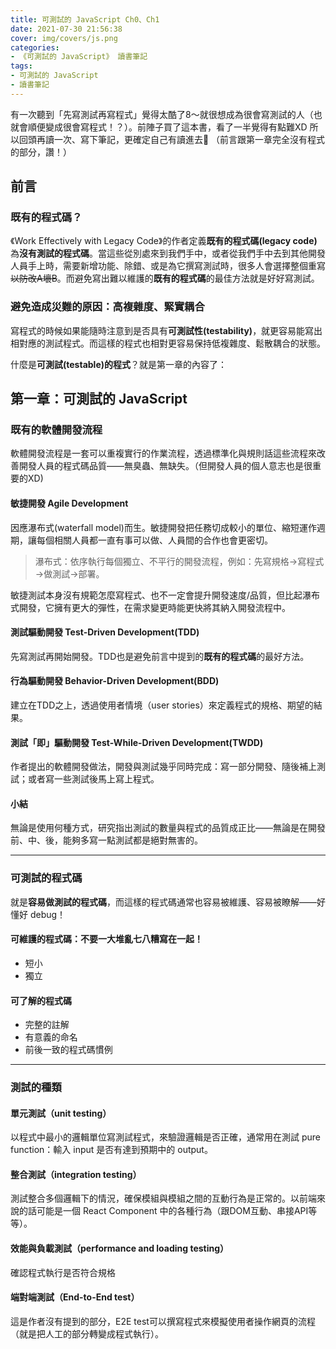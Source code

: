 ```yaml
---
title: 可測試的 JavaScript Ch0、Ch1
date: 2021-07-30 21:56:38
cover: img/covers/js.png
categories:
- 《可測試的 JavaScript》 讀書筆記
tags:
- 可測試的 JavaScript
- 讀書筆記
---
```

有一次聽到「先寫測試再寫程式」覺得太酷了8～就很想成為很會寫測試的人（也就會順便變成很會寫程式！？）。前陣子買了這本書，看了一半覺得有點難XD
所以回頭再讀一次、寫下筆記，更確定自己有讀進去🐣
（前言跟第一章完全沒有程式的部分，讚！）
<!-- more -->

## 前言
### 既有的程式碼？
《Work Effectively with Legacy Code》的作者定義<b>既有的程式碼(legacy code)</b>為<b>沒有測試的程式碼</b>。當這些從別處來到我們手中，或者從我們手中去到其他開發人員手上時，需要新增功能、除錯、或是為它撰寫測試時，很多人會選擇整個重寫~~以防改A壞B~~。而避免寫出難以維護的<b>既有的程式碼</b>的最佳方法就是好好寫測試。

### 避免造成災難的原因：高複雜度、緊實耦合
寫程式的時候如果能隨時注意到是否具有<b>可測試性(testability)</b>，就更容易能寫出相對應的測試程式。而這樣的程式也相對更容易保持低複雜度、鬆散耦合的狀態。

什麼是<b>可測試(testable)的程式</b>？就是第一章的內容了：

## 第一章：可測試的 JavaScript

### 既有的軟體開發流程
軟體開發流程是一套可以重複實行的作業流程，透過標準化與規則話這些流程來改善開發人員的程式碼品質——無臭蟲、無缺失。（但開發人員的個人意志也是很重要的XD)

#### 敏捷開發 Agile Development
因應瀑布式(waterfall model)而生。敏捷開發把任務切成較小的單位、縮短運作週期，讓每個相關人員都一直有事可以做、人員間的合作也會更密切。

>瀑布式：依序執行每個獨立、不平行的開發流程，例如：先寫規格→寫程式→做測試→部署。

敏捷測試本身沒有規範怎麼寫程式、也不一定會提升開發速度/品質，但比起瀑布式開發，它擁有更大的彈性，在需求變更時能更快將其納入開發流程中。

#### 測試驅動開發 Test-Driven Development(TDD)
先寫測試再開始開發。TDD也是避免前言中提到的<b>既有的程式碼</b>的最好方法。

#### 行為驅動開發 Behavior-Driven Development(BDD)
建立在TDD之上，透過使用者情境（user stories）來定義程式的規格、期望的結果。

#### 測試「即」驅動開發 Test-While-Driven Development(TWDD)
作者提出的軟體開發做法，開發與測試幾乎同時完成：寫一部分開發、隨後補上測試；或者寫一些測試後馬上寫上程式。

#### 小結
無論是使用何種方式，研究指出測試的數量與程式的品質成正比——無論是在開發前、中、後，能夠多寫一點測試都是絕對無害的。

---

### 可測試的程式碼
就是<b>容易做測試的程式碼</b>，而這樣的程式碼通常也容易被維護、容易被瞭解——好懂好 debug！

#### 可維護的程式碼：不要一大堆亂七八糟寫在一起！
- 短小
- 獨立

#### 可了解的程式碼
- 完整的註解
- 有意義的命名
- 前後一致的程式碼慣例

---
### 測試的種類
#### 單元測試（unit testing）
以程式中最小的邏輯單位寫測試程式，來驗證邏輯是否正確，通常用在測試 pure function：輸入 input 是否有達到預期中的 output。

#### 整合測試（integration testing）
測試整合多個邏輯下的情況，確保模組與模組之間的互動行為是正常的。以前端來說的話可能是一個 React Component 中的各種行為（跟DOM互動、串接API等等）。

#### 效能與負載測試（performance and loading testing）
確認程式執行是否符合規格

#### 端對端測試（End-to-End test）
這是作者沒有提到的部分，E2E test可以撰寫程式來模擬使用者操作網頁的流程（就是把人工的部分轉變成程式執行）。